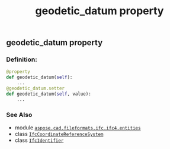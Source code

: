 ﻿---
title: geodetic_datum property
second_title: Aspose.CAD for Python via .NET API References
description: 
type: docs
weight: 60
url: /python-net/aspose.cad.fileformats.ifc.ifc4.entities/ifccoordinatereferencesystem/geodetic_datum/
is_root: false
---

## geodetic_datum property

### Definition:
```python
@property
def geodetic_datum(self):
    ...
@geodetic_datum.setter
def geodetic_datum(self, value):
    ...
```

### See Also
* module [`aspose.cad.fileformats.ifc.ifc4.entities`](../../)
* class [`IfcCoordinateReferenceSystem`](/cad/python-net/aspose.cad.fileformats.ifc.ifc4.entities/ifccoordinatereferencesystem)
* class [`IfcIdentifier`](/cad/python-net/aspose.cad.fileformats.ifc.ifc4.types/ifcidentifier)

